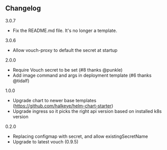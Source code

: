 ## Changelog

3.0.7
  * Fix the README.md file. It's no longer a template.

3.0.6
  * Allow vouch-proxy to default the secret at startup

2.0.0
  * Require Vouch secret to be set (#8 thanks @punkle)
  * Add image command and args in deployment template (#6 thanks @tidalf)

1.0.0
  * Upgrade chart to newer base templates (https://github.com/halkeye/helm-chart-starter)
  * Upgrade ingress so it picks the right api version based on installed k8s version

0.2.0
  * Replacing configmap with secret, and allow existingSecretName
  * Upgrade to latest vouch (0.9.5)

